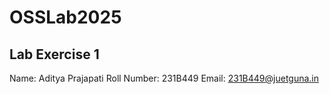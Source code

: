 # OSSLab2025

## Lab Exercise 1
Name: Aditya Prajapati
Roll Number: 231B449
Email: 231B449@juetguna.in